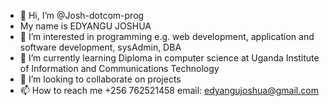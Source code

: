 - 👋 Hi, I’m @Josh-dotcom-prog
- My name is EDYANGU JOSHUA
- 👀 I’m interested in programming e.g. web development, application and software development, sysAdmin, DBA
- 🌱 I’m currently learning Diploma in computer science at Uganda Institute of Information and Communications Technology
- 💞️ I’m looking to collaborate on projects
- 📫 How to reach me +256 762521458 email: edyangujoshua@gmail.com

<!---
Josh-dotcom-prog/Josh-dotcom-prog is a ✨ special ✨ repository because its `README.md` (this file) appears on your GitHub profile.
You can click the Preview link to take a look at your changes.
--->
